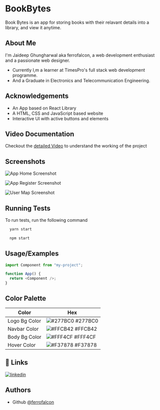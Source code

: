 # BookBytes

Book Bytes is an app for storing books with their relavant details into a library, and view it anytime.

## About Me

I'm Jaideep Ghungharwal aka ferrofalcon, a web development enthusiast and a passionate web designer.

- Currently I,m a learner at TimesPro's full stack web development programme.
- And a Graduate in Electronics and Telecommunication Engineering.

## Acknowledgements

- An App based on React Library
- A HTML, CSS and JavaScript based website
- Interactive UI with active buttons and elements

## Video Documentation

Checkout the [detailed Video](https://vimeo.com/751290683/21620e0d85) to understand the working of the project

## Screenshots

![App Home Screenshot](https://user-images.githubusercontent.com/93059540/190887630-bd3a8ef2-736c-460b-a62f-44b65ef121e8.jpeg)

![App Register Screenshot](https://user-images.githubusercontent.com/93059540/190887632-8736758f-c6ac-4eab-879a-63658282c384.jpeg)

![User Map Screenshot](https://user-images.githubusercontent.com/93059540/190887633-8edfde46-a9cb-4572-9db9-4e77881d439e.jpeg)

## Running Tests

To run tests, run the following command

```bash
  yarn start
```

```bash
  npm start
```

## Usage/Examples

```javascript
import Component from "my-project";

function App() {
  return <Component />;
}
```

## Color Palette

| Color         | Hex                                                              |
| ------------- | ---------------------------------------------------------------- |
| Logo Bg Color | ![#277BC0](https://via.placeholder.com/10/277BC0?text=+) #277BC0 |
| Navbar Color  | ![#FFCB42](https://via.placeholder.com/10/FFCB42?text=+) #FFCB42 |
| Body Bg Color | ![#FFF4CF](https://via.placeholder.com/10/FFF4CF?text=+) #FFF4CF |
| Hover Color   | ![#F37878](https://via.placeholder.com/10/F37878?text=+) #F37878 |

## 🔗 Links

[![linkedin](https://img.shields.io/badge/linkedin-0A66C2?style=for-the-badge&logo=linkedin&logoColor=white)](https://www.linkedin.com/in/jaideepghungharwal/)

## Authors

- Github [@ferrofalcon](https://www.github.com/FerroFalcon)
